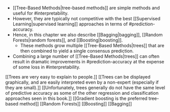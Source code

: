 - [[Tree-Based Methods|tree-based methods]] are simple methods and useful for #interpretability.
- However, they are typically not competitive with the best [[Supervised Learning|supervised learning]] approaches in terms of #prediction-accuracy.
- Hence, in this chapter we also describe [[Bagging|bagging]], [[Random Forests|random forests]], and [[Boosting|boosting]].
    - These methods grow multiple [[Tree-Based Methods|trees]] that are then combined to yield a single consensus prediction.
- Combining a large number of [[Tree-Based Methods|trees]] can often result in dramatic improvements in #prediction-accuracy at the expense of some loss in #interpretability.

[[Trees are very easy to explain to people.]]
[[Trees can be displayed graphically, and are easily interpreted even by a non-expert (especially if they are small).]]
[[Unfortunately, trees generally do not have the same level of predictive accuracy as some of the other regression and classification approaches seen in this book.]]
[[Gradient boosting is the preferred tree-based method]]
[[Random Forests]] [[Boosting]] [[Bagging]]
